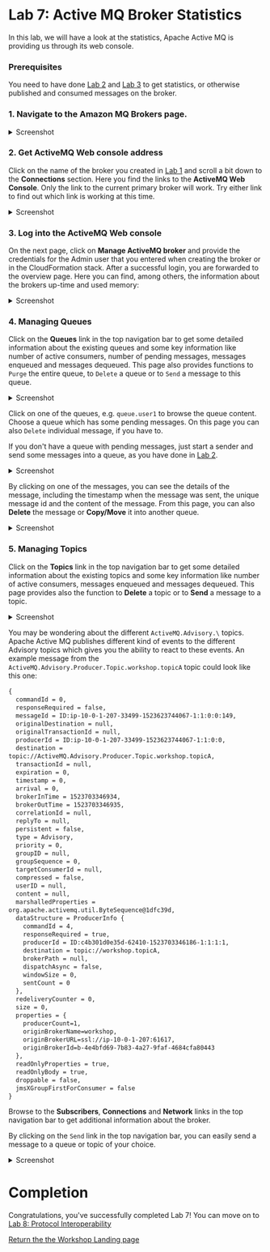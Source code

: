 # Lab 7: Active MQ Broker Statistics

In this lab, we will have a look at the statistics, Apache Active MQ is providing us through its web console.

### Prerequisites
You need to have done [Lab 2](/labs/lab-2.md) and [Lab 3](/labs/lab-3.md) to get statistics, or otherwise published and consumed messages on the broker. 

### 1. Navigate to the Amazon MQ Brokers page.
<details><summary>Screenshot</summary><p>

![Amazon MQ workshop Lab 7 step 1](/images/amazon-mq-broker-overview.png)

</p></details><p/>


### 2. Get ActiveMQ Web console address

Click on the name of the broker you created in [Lab 1](/labs/lab-1.md) and scroll a bit down to the **Connections** section. Here you find the links to the **ActiveMQ Web Console**. Only the link to the current primary broker will work. Try either link to find out which link is working at this time.

<details><summary>Screenshot</summary><p>

![Amazon MQ workshop Lab 7 step 2](/images/broker-statistics-Step2.png)

</p></details><p/>


### 3. Log into the ActiveMQ Web console

On the next page, click on **Manage ActiveMQ broker** and provide the credentials for the Admin user that you entered when creating the broker or in the CloudFormation stack. After a successful login, you are forwarded to the overview page. Here you can find, among others, the information about the brokers up-time and used memory:

<details><summary>Screenshot</summary><p>

![Amazon MQ workshop Lab 7 step 3](/images/broker-statistics-Step3.png)

</p></details><p/>

### 4. Managing Queues

Click on the **Queues** link in the top navigation bar to get some detailed information about the existing queues and some key information like number of active consumers, number of pending messages, messages enqueued and messages dequeued. This page also provides functions to `Purge` the entire queue, to `Delete` a queue or to `Send` a message to this queue.

<details><summary>Screenshot</summary><p>

![Amazon MQ workshop Lab 7 step 4](/images/broker-statistics-Step4.png)

</p></details><p/>


Click on one of the queues, e.g. `queue.user1` to browse the queue content. Choose a queue which has some pending messages. On this page you can also `Delete` individual message, if you have to.

If you don't have a queue with pending messages, just start a sender and send some messages into a queue, as you have done in [Lab 2](/labs/lab-2.md).

<details><summary>Screenshot</summary><p>

![Amazon MQ workshop Lab 7 step 5](/images/broker-statistics-Step5.png)

</p></details><p/>

By clicking on one of the messages, you can see the details of the message, including the timestamp when the message was sent, the unique message id and the content of the message. From this page, you can also **Delete** the message or **Copy/Move** it into another queue.

<details><summary>Screenshot</summary><p>

![Amazon MQ workshop Lab 7 step 6](/images/broker-statistics-Step6.png)

</p></details><p/>

### 5. Managing Topics

Click on the **Topics** link in the top navigation bar to get some detailed information about the existing topics and some key information like number of active consumers, messages enqueued and messages dequeued. This page provides also the function to **Delete** a topic or to **Send** a message to a topic.

<details><summary>Screenshot</summary><p>

![Amazon MQ workshop Lab 7 step 7](/images/broker-statistics-Step7.png)

</p></details><p/>

You may be wondering about the different `ActiveMQ.Advisory.\` topics. Apache Active MQ publishes different kind of events to the different Advisory topics which gives you the ability to react to these events. An example message from the `ActiveMQ.Advisory.Producer.Topic.workshop.topicA` topic could look like this one:

```
{
  commandId = 0,
  responseRequired = false,
  messageId = ID:ip-10-0-1-207-33499-1523623744067-1:1:0:0:149,
  originalDestination = null,
  originalTransactionId = null,
  producerId = ID:ip-10-0-1-207-33499-1523623744067-1:1:0:0,
  destination = topic://ActiveMQ.Advisory.Producer.Topic.workshop.topicA,
  transactionId = null,
  expiration = 0,
  timestamp = 0,
  arrival = 0,
  brokerInTime = 1523703346934,
  brokerOutTime = 1523703346935,
  correlationId = null,
  replyTo = null,
  persistent = false,
  type = Advisory,
  priority = 0,
  groupID = null,
  groupSequence = 0,
  targetConsumerId = null,
  compressed = false,
  userID = null,
  content = null,
  marshalledProperties = org.apache.activemq.util.ByteSequence@1dfc39d,
  dataStructure = ProducerInfo {
    commandId = 4,
    responseRequired = true,
    producerId = ID:c4b301d0e35d-62410-1523703346186-1:1:1:1,
    destination = topic://workshop.topicA,
    brokerPath = null,
    dispatchAsync = false,
    windowSize = 0,
    sentCount = 0
  },
  redeliveryCounter = 0,
  size = 0,
  properties = {
    producerCount=1,
    originBrokerName=workshop,
    originBrokerURL=ssl://ip-10-0-1-207:61617,
    originBrokerId=b-4e4bfd69-7b83-4a27-9faf-4684cfa80443
  },
  readOnlyProperties = true,
  readOnlyBody = true,
  droppable = false,
  jmsXGroupFirstForConsumer = false
}
```

Browse to the **Subscribers**, **Connections** and **Network** links in the top navigation bar to get additional information about the broker.

By clicking on the `Send` link in the top navigation bar, you can easily send a message to a queue or topic of your choice.

<details><summary>Screenshot</summary><p>

![Amazon MQ workshop Lab 7 step 10](/images/broker-statistics-Step10.png)

</p></details><p/>

# Completion

Congratulations, you've successfully completed Lab 7! You can move on to [Lab 8: Protocol Interoperability](/labs/lab-8.md)

[Return the the Workshop Landing page](/README.md)